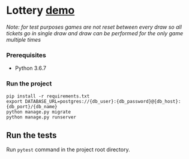 # Lottery [demo](https://lottery-6-49.herokuapp.com/)
*Note: for test purposes games are not reset between every draw so all tickets go in single draw and draw can be performed for the only game multiple times*

### Prerequisites
* Python 3.6.7

### Run the project

```
pip install -r requirements.txt
export DATABASE_URL=postgres://{db_user}:{db_password}@{db_host}:{db_port}/{db_name}
python manage.py migrate
python manage.py runserver
```

## Run the tests
Run `pytest` command in the project root directory.
